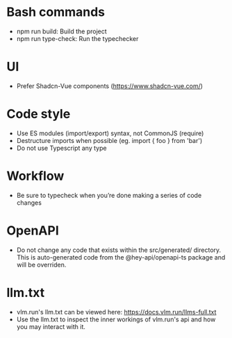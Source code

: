 # Bash commands

-   npm run build: Build the project
-   npm run type-check: Run the typechecker

# UI

-   Prefer Shadcn-Vue components (https://www.shadcn-vue.com/)

# Code style

-   Use ES modules (import/export) syntax, not CommonJS (require)
-   Destructure imports when possible (eg. import { foo } from 'bar')
-   Do not use Typescript any type

# Workflow

-   Be sure to typecheck when you’re done making a series of code changes

# OpenAPI

-   Do not change any code that exists within the src/generated/ directory. This is auto-generated code from the @hey-api/openapi-ts package and will be overriden.

# llm.txt

-   vlm.run's llm.txt can be viewed here: https://docs.vlm.run/llms-full.txt
-   Use the llm.txt to inspect the inner workings of vlm.run's api and how you may interact with it.
